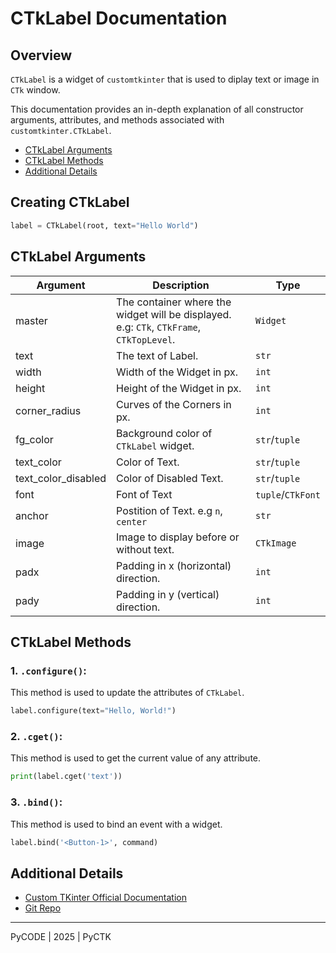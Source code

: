 # CTkLabel Documentation

## Overview
`CTkLabel` is a widget of `customtkinter` that is used to diplay text or image in `CTk` window.

This documentation provides an in-depth explanation of all constructor arguments, attributes, and methods associated with `customtkinter.CTkLabel`.

- [CTkLabel Arguments](#ctklabel-arguments)
- [CTkLabel Methods](#ctklabel-methods)
- [Additional Details](#additional-details)

## Creating CTkLabel

```python
label = CTkLabel(root, text="Hello World")
```

## CTkLabel Arguments

Argument | Description | Type
-|-|-
master | The container where the widget will be displayed. e.g: `CTk`, `CTkFrame`, `CTkTopLevel`. | `Widget`
text | The text of Label. | `str`
width | Width of the Widget in px. | `int`
height | Height of the Widget in px. | `int`
corner_radius | Curves of the Corners in px. | `int`
fg_color | Background color of `CTkLabel` widget.| `str`/`tuple`
text_color | Color of Text. | `str`/`tuple`
text_color_disabled | Color of Disabled Text. | `str`/`tuple`
font | Font of Text | `tuple`/`CTkFont`
anchor | Postition of Text. e.g `n`, `center` | `str`
image | Image to display before or without text. | `CTkImage`
padx | Padding in x (horizontal) direction. | `int`
pady | Padding in y (vertical) direction. | `int`

## CTkLabel Methods

### 1. **`.configure()`**:

This method is used to update the attributes of `CTkLabel`.

```python
label.configure(text="Hello, World!")
```

### 2. **`.cget()`**:

This method is used to get the current value of any attribute.

```python
print(label.cget('text'))
```

### 3. **`.bind()`**:

This method is used to bind an event with a widget.

```python
label.bind('<Button-1>', command)
```

## Additional Details
- [Custom TKinter Official Documentation](https://customtkinter.tomschimansky.com/documentation/widgets/label)
- [Git Repo](https://github.com/py-developer-adi/pyctk)

---
PyCODE | 2025 | PyCTK